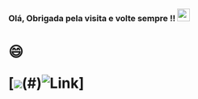  
<h3>
 Olá, Obrigada pela visita e volte sempre !!  <img src="https://media.giphy.com/media/hvRJCLFzcasrR4ia7z/giphy.gif" width="25px"/> 


 <h3>
 
 <h1>
 😄 
 
 
[![](https://visitor-badge.glitch.me/badge?page_id=camila-github&left_color=gray&right_color=blueviolet&left_text=Visitors)(#)![Link](https://github.com/camila-github/portfolio-camila?label=Portfolio&message=CSS3&color=285f65&style=plastic&logo=Link)] 
  
 </h1>
 
 


 
 
 

